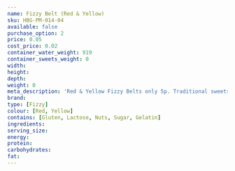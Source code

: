 ```yaml
---
name: Fizzy Belt (Red & Yellow)
sku: HBG-PM-014-04
available: false
purchase_option: 2
price: 0.05
cost_price: 0.02
container_water_weight: 919
container_sweets_weight: 0
width: 
height: 
depth: 
weight: 0
meta_description: 'Red & Yellow Fizzy Belts only 5p. Traditional sweets and more at Humbugs Confectionery Store. Specialists in satisfying your sweet tooth!'
brand: 
type: [Fizzy]
colour: [Red, Yellow]
contains: [Gluten, Lactose, Nuts, Sugar, Gelatin]
ingredients: 
serving_size: 
energy: 
protein: 
carbohydrates: 
fat: 
---
```

